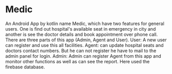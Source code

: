 # Medic

An Android App by kotlin name Medic, which have two features for general users.
One is find out hospital's available seat in emergency in city and another is see the doctor details and book appointment over phone call.
There are three parts of this app (Admin, Agent and User).
User: A new user can register and use this all facilities.
Agent: can update hospital seats and doctors contact numbers. But he can not register he have to mail to the admin panel for login.
Admin: Admin can register Agent from this app and monitor other functions as well as can see the report.
Here used the firebase database.
